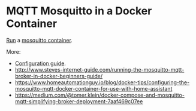 # MQTT Mosquitto in a Docker Container

[Run](https://github.com/sukesh-ak/setup-mosquitto-with-docker) a
[mosquitto container](https://hub.docker.com/_/eclipse-mosquitto).

More:

* [Configuration guide](https://cedalo.com/blog/mosquitto-docker-configuration-ultimate-guide/).
* http://www.steves-internet-guide.com/running-the-mosquitto-mqtt-broker-in-docker-beginners-guide/
* https://www.homeautomationguy.io/blog/docker-tips/configuring-the-mosquitto-mqtt-docker-container-for-use-with-home-assistant
* https://medium.com/@tomer.klein/docker-compose-and-mosquitto-mqtt-simplifying-broker-deployment-7aaf469c07ee
